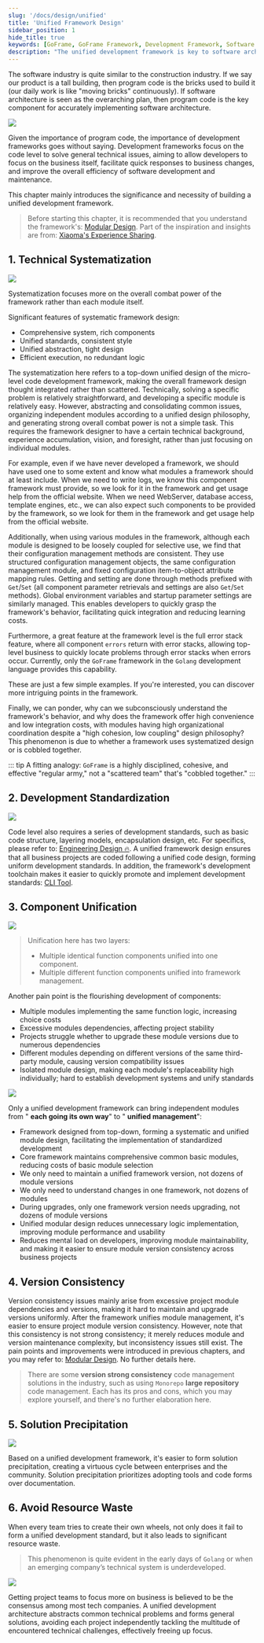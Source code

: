 ```yaml
---
slug: '/docs/design/unified'
title: 'Unified Framework Design'
sidebar_position: 1
hide_title: true
keywords: [GoFrame, GoFrame Framework, Development Framework, Software Architecture, Technical Systematization, Development Standardization, Component Unification, Version Consistency, Solution Precipitation, Resource Waste Avoidance]
description: "The unified development framework is key to software architecture and code development. Through technical systematization, development standardization, component unification, and version consistency, it achieves high coordination and maintainability, avoids resource waste, and helps development teams focus on business itself. This framework offers efficient error stack tracing capabilities and possesses strong combat power and cohesion, providing the foundation for a virtuous cycle between enterprises and the community. The GoFrame framework achieves these features and is an essential tool for modern software development."
---
```


The software industry is quite similar to the construction industry. If we say our product is a tall building, then program code is the bricks used to build it (our daily work is like "moving bricks" continuously). If software architecture is seen as the overarching plan, then program code is the key component for accurately implementing software architecture.

![](/markdown/8f8075c3f449ab501c9d25ce5050db52.png)

Given the importance of program code, the importance of development frameworks goes without saying. Development frameworks focus on the code level to solve general technical issues, aiming to allow developers to focus on the business itself, facilitate quick responses to business changes, and improve the overall efficiency of software development and maintenance.

This chapter mainly introduces the significance and necessity of building a unified development framework.

> Before starting this chapter, it is recommended that you understand the framework's: [Modular Design](模块化设计.md). Part of the inspiration and insights are from: [Xiaoma's Experience Sharing](/articles/framework-comparison-goframe-beego-iris-gin).

## 1. Technical Systematization

![](/markdown/2b04e46ddf26d0d9233f84c9ba69c6f3.png)

Systematization focuses more on the overall combat power of the framework rather than each module itself.

Significant features of systematic framework design:

- Comprehensive system, rich components
- Unified standards, consistent style
- Unified abstraction, tight design
- Efficient execution, no redundant logic

The systematization here refers to a top-down unified design of the micro-level code development framework, making the overall framework design thought integrated rather than scattered. Technically, solving a specific problem is relatively straightforward, and developing a specific module is relatively easy. However, abstracting and consolidating common issues, organizing independent modules according to a unified design philosophy, and generating strong overall combat power is not a simple task. This requires the framework designer to have a certain technical background, experience accumulation, vision, and foresight, rather than just focusing on individual modules.

For example, even if we have never developed a framework, we should have used one to some extent and know what modules a framework should at least include. When we need to write logs, we know this component framework must provide, so we look for it in the framework and get usage help from the official website. When we need WebServer, database access, template engines, etc., we can also expect such components to be provided by the framework, so we look for them in the framework and get usage help from the official website.

Additionally, when using various modules in the framework, although each module is designed to be loosely coupled for selective use, we find that their configuration management methods are consistent. They use structured configuration management objects, the same configuration management module, and fixed configuration item-to-object attribute mapping rules. Getting and setting are done through methods prefixed with `Get`/`Set` (all component parameter retrievals and settings are also `Get`/`Set` methods). Global environment variables and startup parameter settings are similarly managed. This enables developers to quickly grasp the framework's behavior, facilitating quick integration and reducing learning costs.

Furthermore, a great feature at the framework level is the full error stack feature, where all component `errors` return with error stacks, allowing top-level business to quickly locate problems through error stacks when errors occur. Currently, only the `GoFrame` framework in the `Golang` development language provides this capability.

These are just a few simple examples. If you're interested, you can discover more intriguing points in the framework.

Finally, we can ponder, why can we subconsciously understand the framework's behavior, and why does the framework offer high convenience and low integration costs, with modules having high organizational coordination despite a "high cohesion, low coupling" design philosophy? This phenomenon is due to whether a framework uses systematized design or is cobbled together.

::: tip
A fitting analogy: `GoFrame` is a highly disciplined, cohesive, and effective "regular army," not a "scattered team" that's "cobbled together."
:::

## 2. Development Standardization

![](/markdown/5f76d7bd6d1a06dce9641fec0c497b77.png)

Code level also requires a series of development standards, such as basic code structure, layering models, encapsulation design, etc. For specifics, please refer to: [Engineering Design 🔥](工程开发设计/工程开发设计.md). A unified framework design ensures that all business projects are coded following a unified code design, forming uniform development standards. In addition, the framework's development toolchain makes it easier to quickly promote and implement development standards: [CLI Tool](../开发工具/开发工具.md).

## 3. Component Unification

![](/markdown/19cac91617dc457b461391e208b675b3.png)

> Unification here has two layers:
>
> - Multiple identical function components unified into one component.
> - Multiple different function components unified into framework management.

Another pain point is the flourishing development of components:

- Multiple modules implementing the same function logic, increasing choice costs
- Excessive modules dependencies, affecting project stability
- Projects struggle whether to upgrade these module versions due to numerous dependencies
- Different modules depending on different versions of the same third-party module, causing version compatibility issues
- Isolated module design, making each module's replaceability high individually; hard to establish development systems and unify standards

![](/markdown/1c16c5ec1bae23caaf9509673f782d0a.png)

Only a unified development framework can bring independent modules from " **each going its own way**" to " **unified management**":

- Framework designed from top-down, forming a systematic and unified module design, facilitating the implementation of standardized development
- Core framework maintains comprehensive common basic modules, reducing costs of basic module selection
- We only need to maintain a unified framework version, not dozens of module versions
- We only need to understand changes in one framework, not dozens of modules
- During upgrades, only one framework version needs upgrading, not dozens of module versions
- Unified modular design reduces unnecessary logic implementation, improving module performance and usability
- Reduces mental load on developers, improving module maintainability, and making it easier to ensure module version consistency across business projects

## 4. Version Consistency

Version consistency issues mainly arise from excessive project module dependencies and versions, making it hard to maintain and upgrade versions uniformly. After the framework unifies module management, it's easier to ensure project module version consistency. However, note that this consistency is not strong consistency; it merely reduces module and version maintenance complexity, but inconsistency issues still exist. The pain points and improvements were introduced in previous chapters, and you may refer to: [Modular Design](模块化设计.md). No further details here.

> There are some **version strong consistency** code management solutions in the industry, such as using `Monorepo` **large repository** code management. Each has its pros and cons, which you may explore yourself, and there's no further elaboration here.

## 5. Solution Precipitation

![](/markdown/642e90cfc4809a4f237073c7e80f25d5.png)

Based on a unified development framework, it's easier to form solution precipitation, creating a virtuous cycle between enterprises and the community. Solution precipitation prioritizes adopting tools and code forms over documentation.

## 6. Avoid Resource Waste

When every team tries to create their own wheels, not only does it fail to form a unified development standard, but it also leads to significant resource waste.

> This phenomenon is quite evident in the early days of `Golang` or when an emerging company’s technical system is underdeveloped.

![](/markdown/fb5e4135a82ff9ca41c79db9a4c6b89c.jpeg)

Getting project teams to focus more on business is believed to be the consensus among most tech companies. A unified development architecture abstracts common technical problems and forms general solutions, avoiding each project independently tackling the multitude of encountered technical challenges, effectively freeing up focus.